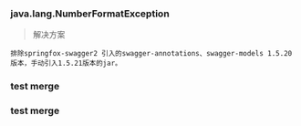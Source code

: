### java.lang.NumberFormatException

> 解决方案

	排除springfox-swagger2 引入的swagger-annotations、swagger-models 1.5.20版本，手动引入1.5.21版本的jar。


### test merge
### test merge
